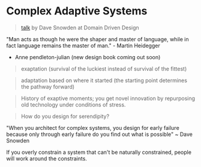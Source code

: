 # Complex Adaptive Systems

> [talk](https://www.youtube.com/watch?v=l4-vpegxYPg) by Dave Snowden at Domain Driven Design

"Man acts as though he were the shaper and master of language, while in fact language remains the master of man." - Martin Heidegger

* Anne pendleton-julian (new design book coming out soon)

> exaptation (survival of the luckiest instead of survival of the fittest)

> adaptation based on where it started (the starting point determines the pathway forward)

> History of exaptive moments; you get novel innovation by repurposing old technology under conditions of stress.

> How do you design for serendipity?

"When you architect for complex systems, you design for early failure because only through early failure do you find out what is possible" ~ Dave Snowden

If you overly constrain a system that can't be naturally constrained, people will work around the constraints.

